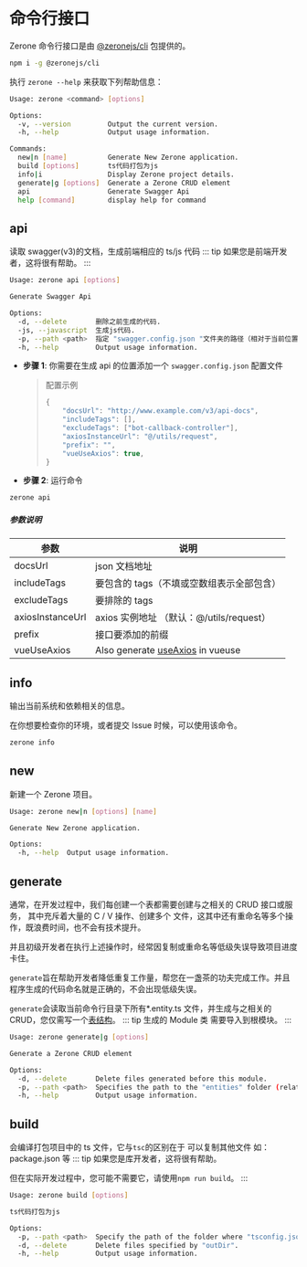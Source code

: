 # 命令行接口

<!-- <NpmBadge package="@zeronejs/cli" /> -->

Zerone 命令行接口是由 [@zeronejs/cli](https://www.npmjs.com/package/@zeronejs/cli) 包提供的。

```bash
npm i -g @zeronejs/cli
```

执行 `zerone --help` 来获取下列帮助信息：

```bash
Usage: zerone <command> [options]

Options:
  -v, --version         Output the current version.
  -h, --help            Output usage information.

Commands:
  new|n [name]          Generate New Zerone application.
  build [options]       ts代码打包为js
  info|i                Display Zerone project details.
  generate|g [options]  Generate a Zerone CRUD element
  api                   Generate Swagger Api
  help [command]        display help for command
```

## api

读取 swagger(v3)的文档，生成前端相应的 ts/js 代码
::: tip
如果您是前端开发者，这将很有帮助。
:::

```bash
Usage: zerone api [options]

Generate Swagger Api

Options:
  -d, --delete       删除之前生成的代码.
  -js, --javascript  生成js代码.
  -p, --path <path>  指定 "swagger.config.json "文件夹的路径（相对于当前位置）
  -h, --help         Output usage information.
```

- **步骤 1**: 你需要在生成 api 的位置添加一个 `swagger.config.json` 配置文件

  > 配置示例
  >
  > ```ts
  > {
  >     "docsUrl": "http://www.example.com/v3/api-docs",
  >     "includeTags": [],
  >     "excludeTags": ["bot-callback-controller"],
  >     "axiosInstanceUrl": "@/utils/request",
  >     "prefix": "",
  >     "vueUseAxios": true,
  > }
  > ```

- **步骤 2**: 运行命令

```bash
zerone api
```

##### 参数说明

| 参数             | 说明                                                                          |
| ---------------- | ----------------------------------------------------------------------------- |
| docsUrl          | json 文档地址                                                                 |
| includeTags      | 要包含的 tags（不填或空数组表示全部包含）                                     |
| excludeTags      | 要排除的 tags                                                                 |
| axiosInstanceUrl | axios 实例地址 （默认：@/utils/request）                                      |
| prefix           | 接口要添加的前缀                                                              |
| vueUseAxios      | Also generate [useAxios](https://vueuse.org/integrations/useAxios/) in vueuse |

## info

输出当前系统和依赖相关的信息。

在你想要检查你的环境，或者提交 Issue 时候，可以使用该命令。

```bash
zerone info
```

## new

新建一个 Zerone 项目。

```bash
Usage: zerone new|n [options] [name]

Generate New Zerone application.

Options:
  -h, --help  Output usage information.
```

## generate

通常，在开发过程中，我们每创建一个表都需要创建与之相关的 CRUD 接口或服务， 其中充斥着大量的 C / V 操作、创建多个
文件，这其中还有重命名等多个操作，既浪费时间，也不会有技术提升。

并且初级开发者在执行上述操作时，经常因复制或重命名等低级失误导致项目进度卡住。

`generate`旨在帮助开发者降低重复工作量，帮您在一盏茶的功夫完成工作。并且程序生成的代码命名就是正确的，不会出现低级失误。

<!-- ::: tip
您仅需写一个表结构，执行一行命令，即可生成 CRUD
::: -->

`generate`会读取当前命令行目录下所有\*.entity.ts 文件，并生成与之相关的 CRUD，您仅需写一个[表结构](https://typeorm.io/#/entities)。
::: tip
生成的 Module 类 需要导入到根模块。
:::

```bash
Usage: zerone generate|g [options]

Generate a Zerone CRUD element

Options:
  -d, --delete       Delete files generated before this module.
  -p, --path <path>  Specifies the path to the "entities" folder (relative to the command line).
  -h, --help         Output usage information.
```

## build

会编译打包项目中的 ts 文件，它与`tsc`的区别在于 可以复制其他文件 如：package.json 等
::: tip
如果您是库开发者，这将很有帮助。

但在实际开发过程中，您可能不需要它，请使用`npm run build`。
:::

```bash
Usage: zerone build [options]

ts代码打包为js

Options:
  -p, --path <path>  Specify the path of the folder where "tsconfig.json" is located.
  -d, --delete       Delete files specified by "outDir".
  -h, --help         Output usage information.
```
